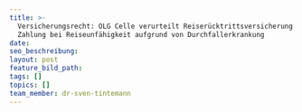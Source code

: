```yaml
---
title: >-
  Versicherungsrecht: OLG Celle verurteilt Reiserücktrittsversicherung zu
  Zahlung bei Reiseunfähigkeit aufgrund von Durchfallerkrankung
date:
seo_beschreibung:
layout: post
feature_bild_path:
tags: []
topics: []
team_member: dr-sven-tintemann
---
```

